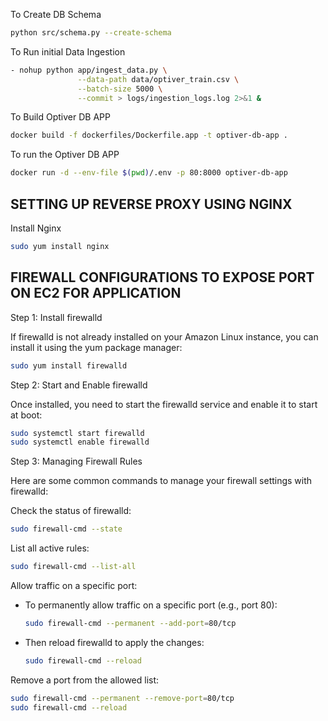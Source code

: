 

To Create DB Schema
```bash
python src/schema.py --create-schema
```

To Run initial Data Ingestion
```bash
- nohup python app/ingest_data.py \
               --data-path data/optiver_train.csv \
               --batch-size 5000 \
               --commit > logs/ingestion_logs.log 2>&1 &
```

To Build Optiver DB APP 
```bash
docker build -f dockerfiles/Dockerfile.app -t optiver-db-app .
```

To run the Optiver DB APP 
```bash
docker run -d --env-file $(pwd)/.env -p 80:8000 optiver-db-app
```


## SETTING UP REVERSE PROXY USING NGINX

Install Nginx
```bash
sudo yum install nginx
```



## FIREWALL CONFIGURATIONS TO EXPOSE PORT ON EC2 FOR APPLICATION

Step 1: Install firewalld

If firewalld is not already installed on your Amazon Linux instance, you can install it using the yum package manager:

```bash
sudo yum install firewalld
```

Step 2: Start and Enable firewalld

Once installed, you need to start the firewalld service and enable it to start at boot:

```bash
sudo systemctl start firewalld
sudo systemctl enable firewalld
```

Step 3: Managing Firewall Rules

Here are some common commands to manage your firewall settings with firewalld:

Check the status of firewalld:
```bash
sudo firewall-cmd --state
```

List all active rules:
```bash
sudo firewall-cmd --list-all
```

Allow traffic on a specific port:
- To permanently allow traffic on a specific port (e.g., port 80):
    ```bash
    sudo firewall-cmd --permanent --add-port=80/tcp
    ```
- Then reload firewalld to apply the changes:
    ```bash
    sudo firewall-cmd --reload
    ```
Remove a port from the allowed list:
```bash
sudo firewall-cmd --permanent --remove-port=80/tcp
sudo firewall-cmd --reload
```


